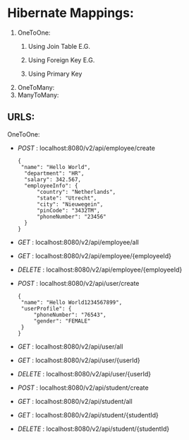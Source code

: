 # Hibernate Mappings:

1. OneToOne:
   1. Using Join Table 
      E.G. 
   
   2. Using Foreign Key 
      E.G.
   3. Using Primary Key
2. OneToMany:
3. ManyToMany:

## URLS:
OneToOne:
- _POST_ : localhost:8080/v2/api/employee/create
  ```
  {
   "name": "Hello World",
    "department": "HR",
    "salary": 342.567,
    "employeeInfo": {
        "country": "Netherlands",
        "state": "Utrecht",
        "city": "Nieuwegein",
        "pinCode": "3432TM",
        "phoneNumber": "23456"
    }
  }
- _GET_ : localhost:8080/v2/api/employee/all
- _GET_ : localhost:8080/v2/api/employee/{employeeId}
- _DELETE_ : localhost:8080/v2/api/employee/{employeeId}

- _POST_ : localhost:8080/v2/api/user/create
   ```
  {
    "name": "Hello World1234567899",
    "userProfile": {
        "phoneNumber": "76543",
        "gender": "FEMALE"
    }
  }
  ```
- _GET_ : localhost:8080/v2/api/user/all
- _GET_ : localhost:8080/v2/api/user/{userId}
- _DELETE_ : localhost:8080/v2/api/user/{userId}

- _POST_ : localhost:8080/v2/api/student/create
- _GET_ : localhost:8080/v2/api/student/all
- _GET_ : localhost:8080/v2/api/student/{studentId}
- _DELETE_ : localhost:8080/v2/api/student/{studentId}
